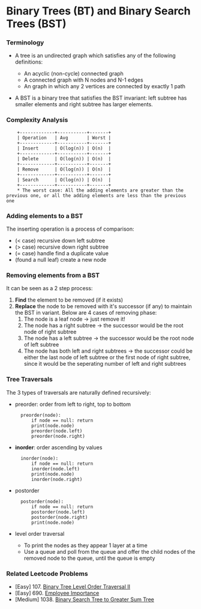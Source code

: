 
# Binary Trees (BT) and Binary Search Trees (BST)

### Terminology
* A tree is an undirected graph which satisfies any of the following definitions:
    * An acyclic (non-cycle) connected graph
    * A connected graph with N nodes and N-1 edges
    * An graph in which any 2 vertices are connected by exactly 1 path

* A BST is a binary tree that satisfies the BST invariant: left subtree has smaller elements and right subtree has larger elements.

### Complexity Analysis

        +-------------+-----------+-------+
        | Operation   | Avg       | Worst |
        +-------------+-----------+-------+
        | Insert      | O(log(n)) | O(n)  |
        +-------------+-----------+-------+
        | Delete      | O(log(n)) | O(n)  |
        +-------------+-----------+-------+
        | Remove      | O(log(n)) | O(n)  |
        +-------------+-----------+-------+
        | Search      | O(log(n)) | O(n)  |
        +-------------+-----------+-------+
        * The worst case: All the adding elements are greater than the previous one, or all the adding elements are less than the previous one

### Adding elements to a BST
The inserting operation is a process of comparison:
* (< case) recursive down left subtree
* (> case) recursive down right subtree
* (= case) handle find a duplicate value
* (found a null leaf) create a new node

### Removing elements from a BST
It can be seen as a 2 step process:
1. **Find** the element to be removed (if it exists)
2. **Replace** the node to be removed with it's successor (if any) to maintain the BST in variant. Below are 4 cases of removing phase:
    1. The node is a leaf node -> just remove it!
    2. The node has a right subtree -> the successor would be the root node of right subtree
    3. The node has a left subtree -> the successor would be the root node of left subtree
    4. The node has both left and right subtrees -> the successor could be either the last node of left subtree or the first node of right subtree, since it would be the seperating number of left and right subtrees

### Tree Traversals
The 3 types of traversals are naturally defined recursively:
* preorder: order from left to right, top to bottom

        preorder(node):
            if node == null: return
            print(node.node)
            preorder(node.left)
            preorder(node.right)

* **inorder**: order ascending by values

        inorder(node):
            if node == null: return
            inorder(node.left)
            print(node.node)
            inorder(node.right)

* postorder

        postorder(node):
            if node == null: return
            postorder(node.left)
            postorder(node.right)
            print(node.node)

* level order traversal
    * To print the nodes as they appear 1 layer at a time
    * Use a queue and poll from the queue and offer the child nodes of the removed node to the queue, until the queue is empty


### Related Leetcode Problems
* [Easy]  107. [Binary Tree Level Order Traversal II](https://leetcode.com/problems/binary-tree-level-order-traversal-ii/)
* [Easy]  690. [Employee Importance](https://leetcode.com/problems/employee-importance/)
* [Medium]  1038. [Binary Search Tree to Greater Sum Tree](https://leetcode.com/problems/binary-search-tree-to-greater-sum-tree/)